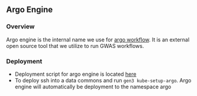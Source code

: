 ## Argo Engine

### Overview

Argo engine is the internal name we use for [argo workflow](https://github.com/argoproj/argo-workflows). It is an external open source tool that we utilize to run GWAS workflows.

### Deployment

* Deployment script for argo engine is located [here](https://github.com/uc-cdis/cloud-automation/blob/master/gen3/bin/kube-setup-argo.sh)
* To deploy ssh into a data commons and run `gen3 kube-setup-argo`. Argo engine will automatically be deployment to the namespace argo
